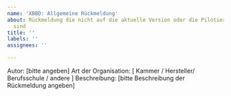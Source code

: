 ```yaml
---
name: 'XBBD: Allgemeine Rückmeldung'
about: Rückmeldung die nicht auf die aktuelle Version oder die Pilotierung bezogen
  sind
title: ''
labels: ''
assignees: ''

---
```


Autor: [bitte angeben]
Art der Organisation: [ Kammer / Hersteller/ Berufsschule / andere ]
Beschreibung: [bitte Beschreibung der Rückmeldung angeben]
